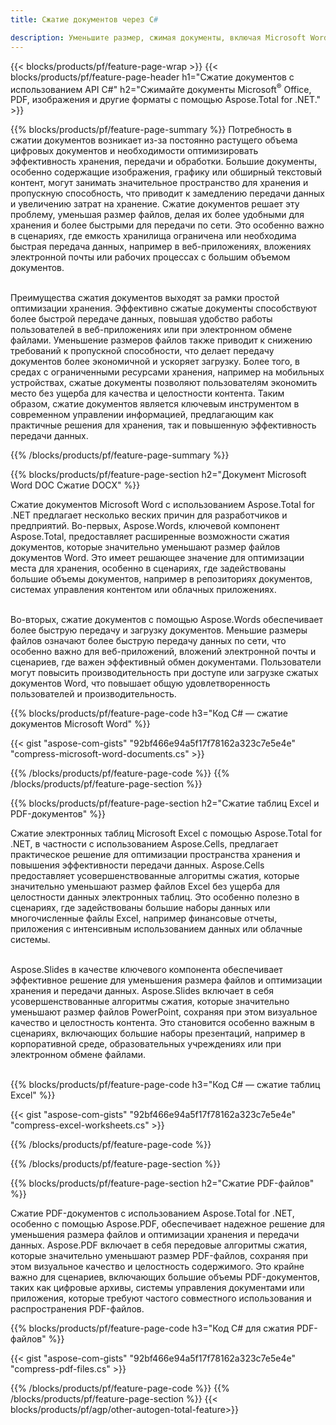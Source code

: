 ```yaml
---
title: Сжатие документов через C#

description: Уменьшите размер, сжимая документы, включая Microsoft Word, Excel, PowerPoint, PDF и изображения, с помощью приложения C#. Проверьте результат сжатия онлайн.
---
```


{{< blocks/products/pf/feature-page-wrap >}}
{{< blocks/products/pf/feature-page-header h1="Сжатие документов с использованием API C#" h2="Сжимайте документы Microsoft<sup>&reg;</sup> Office, PDF, изображения и другие форматы с помощью Aspose.Total for .NET." >}}

{{% blocks/products/pf/feature-page-summary %}}
Потребность в сжатии документов возникает из-за постоянно растущего объема цифровых документов и необходимости оптимизировать эффективность хранения, передачи и обработки. Большие документы, особенно содержащие изображения, графику или обширный текстовый контент, могут занимать значительное пространство для хранения и пропускную способность, что приводит к замедлению передачи данных и увеличению затрат на хранение. Сжатие документов решает эту проблему, уменьшая размер файлов, делая их более удобными для хранения и более быстрыми для передачи по сети. Это особенно важно в сценариях, где емкость хранилища ограничена или необходима быстрая передача данных, например в веб-приложениях, вложениях электронной почты или рабочих процессах с большим объемом документов.
<br /> <br />

Преимущества сжатия документов выходят за рамки простой оптимизации хранения. Эффективно сжатые документы способствуют более быстрой передаче данных, повышая удобство работы пользователей в веб-приложениях или при электронном обмене файлами. Уменьшение размеров файлов также приводит к снижению требований к пропускной способности, что делает передачу документов более экономичной и ускоряет загрузку. Более того, в средах с ограниченными ресурсами хранения, например на мобильных устройствах, сжатые документы позволяют пользователям экономить место без ущерба для качества и целостности контента. Таким образом, сжатие документов является ключевым инструментом в современном управлении информацией, предлагающим как практичные решения для хранения, так и повышенную эффективность передачи данных.

{{% /blocks/products/pf/feature-page-summary  %}}

{{% blocks/products/pf/feature-page-section  h2="Документ Microsoft Word DOC Сжатие DOCX" %}}

Сжатие документов Microsoft Word с использованием Aspose.Total for .NET предлагает несколько веских причин для разработчиков и предприятий. Во-первых, Aspose.Words, ключевой компонент Aspose.Total, предоставляет расширенные возможности сжатия документов, которые значительно уменьшают размер файлов документов Word. Это имеет решающее значение для оптимизации места для хранения, особенно в сценариях, где задействованы большие объемы документов, например в репозиториях документов, системах управления контентом или облачных приложениях.<br /><br />

Во-вторых, сжатие документов с помощью Aspose.Words обеспечивает более быструю передачу и загрузку документов. Меньшие размеры файлов означают более быструю передачу данных по сети, что особенно важно для веб-приложений, вложений электронной почты и сценариев, где важен эффективный обмен документами. Пользователи могут повысить производительность при доступе или загрузке сжатых документов Word, что повышает общую удовлетворенность пользователей и производительность.

{{% blocks/products/pf/feature-page-code h3="Код C# — сжатие документов Microsoft Word" %}}

{{< gist "aspose-com-gists" "92bf466e94a5f17f78162a323c7e5e4e" "compress-microsoft-word-documents.cs" >}}

{{% /blocks/products/pf/feature-page-code  %}}
{{% /blocks/products/pf/feature-page-section %}}

{{% blocks/products/pf/feature-page-section  h2="Сжатие таблиц Excel и PDF-документов" %}}

Сжатие электронных таблиц Microsoft Excel с помощью Aspose.Total for .NET, в частности с использованием Aspose.Cells, предлагает практическое решение для оптимизации пространства хранения и повышения эффективности передачи данных. Aspose.Cells предоставляет усовершенствованные алгоритмы сжатия, которые значительно уменьшают размер файлов Excel без ущерба для целостности данных электронных таблиц. Это особенно полезно в сценариях, где задействованы большие наборы данных или многочисленные файлы Excel, например финансовые отчеты, приложения с интенсивным использованием данных или облачные системы.<br /><br />

Aspose.Slides в качестве ключевого компонента обеспечивает эффективное решение для уменьшения размера файлов и оптимизации хранения и передачи данных. Aspose.Slides включает в себя усовершенствованные алгоритмы сжатия, которые значительно уменьшают размер файлов PowerPoint, сохраняя при этом визуальное качество и целостность контента. Это становится особенно важным в сценариях, включающих большие наборы презентаций, например в корпоративной среде, образовательных учреждениях или при электронном обмене файлами.<br /><br />

{{% blocks/products/pf/feature-page-code h3="Код C# — сжатие таблиц Excel" %}}

{{< gist "aspose-com-gists" "92bf466e94a5f17f78162a323c7e5e4e" "compress-excel-worksheets.cs" >}}

{{% /blocks/products/pf/feature-page-code  %}}

{{% /blocks/products/pf/feature-page-section %}}

{{% blocks/products/pf/feature-page-section  h2="Сжатие PDF-файлов" %}}

Сжатие PDF-документов с использованием Aspose.Total for .NET, особенно с помощью Aspose.PDF, обеспечивает надежное решение для уменьшения размера файлов и оптимизации хранения и передачи данных. Aspose.PDF включает в себя передовые алгоритмы сжатия, которые значительно уменьшают размер PDF-файлов, сохраняя при этом визуальное качество и целостность содержимого. Это крайне важно для сценариев, включающих большие объемы PDF-документов, таких как цифровые архивы, системы управления документами или приложения, которые требуют частого совместного использования и распространения PDF-файлов. 

{{% blocks/products/pf/feature-page-code h3="Код C# для сжатия PDF-файлов" %}}

{{< gist "aspose-com-gists" "92bf466e94a5f17f78162a323c7e5e4e" "compress-pdf-files.cs" >}}

{{% /blocks/products/pf/feature-page-code  %}}
{{% /blocks/products/pf/feature-page-section %}}
{{< blocks/products/pf/agp/other-autogen-total-feature>}}